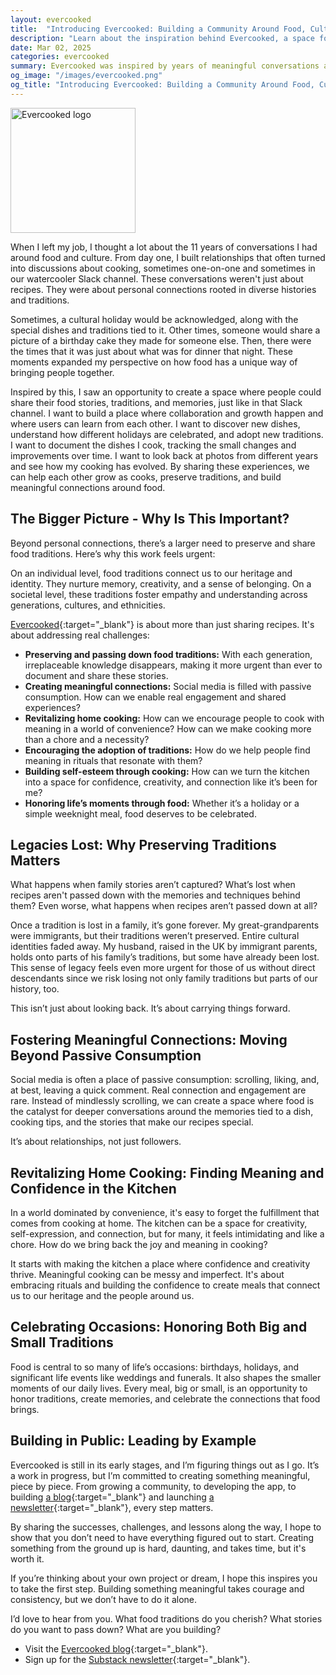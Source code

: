 ```yaml
---
layout: evercooked
title:  "Introducing Evercooked: Building a Community Around Food, Culture, and Legacy"
description: "Learn about the inspiration behind Evercooked, a space for sharing food stories, preserving traditions, and building connections. Discover why preserving food traditions is vital and how we can reconnect with our culinary heritage."
date: Mar 02, 2025
categories: evercooked
summary: Evercooked was inspired by years of meaningful conversations around food, culture, and memories. In this post, I reflect on how those experiences led me to create a space where people can share their food traditions, discover new dishes, and build connections through cooking. Join me as we explore the importance of preserving food traditions, fostering community, and rediscovering the joy in cooking...
og_image: "/images/evercooked.png"
og_title: "Introducing Evercooked: Building a Community Around Food, Culture, and Legacy"
---
```


<img src="/images/evercooked.png" alt="Evercooked logo" width="200"/>

When I left my job, I thought a lot about the 11 years of conversations I had around food and culture. From day one, I built relationships that often turned into discussions about cooking, sometimes one-on-one and sometimes in our watercooler Slack channel. These conversations weren't just about recipes. They were about personal connections rooted in diverse histories and traditions.

Sometimes, a cultural holiday would be acknowledged, along with the special dishes and traditions tied to it. Other times, someone would share a picture of a birthday cake they made for someone else. Then, there were the times that it was just about what was for dinner that night. These moments expanded my perspective on how food has a unique way of bringing people together.

Inspired by this, I saw an opportunity to create a space where people could share their food stories, traditions, and memories, just like in that Slack channel. I want to build a place where collaboration and growth happen and where users can learn from each other. I want to discover new dishes, understand how different holidays are celebrated, and adopt new traditions. I want to document the dishes I cook, tracking the small changes and improvements over time. I want to look back at photos from different years and see how my cooking has evolved. By sharing these experiences, we can help each other grow as cooks, preserve traditions, and build meaningful connections around food.

## The Bigger Picture - Why Is This Important?

Beyond personal connections, there’s a larger need to preserve and share food traditions. Here’s why this work feels urgent:

On an individual level, food traditions connect us to our heritage and identity. They nurture memory, creativity, and a sense of belonging. On a societal level, these traditions foster empathy and understanding across generations, cultures, and ethnicities.

[Evercooked](https://www.evercooked.com/){:target="_blank"} is about more than just sharing recipes. It's about addressing real challenges:

- **Preserving and passing down food traditions:** With each generation, irreplaceable knowledge disappears, making it more urgent than ever to document and share these stories.
- **Creating meaningful connections:** Social media is filled with passive consumption. How can we enable real engagement and shared experiences?
- **Revitalizing home cooking:** How can we encourage people to cook with meaning in a world of convenience? How can we make cooking more than a chore and a necessity?
- **Encouraging the adoption of traditions:** How do we help people find meaning in rituals that resonate with them?
- **Building self-esteem through cooking:** How can we turn the kitchen into a space for confidence, creativity, and connection like it’s been for me?
- **Honoring life’s moments through food:** Whether it’s a holiday or a simple weeknight meal, food deserves to be celebrated.

## Legacies Lost: Why Preserving Traditions Matters

What happens when family stories aren’t captured? What’s lost when recipes aren't passed down with the memories and techniques behind them? Even worse, what happens when recipes aren’t passed down at all?

Once a tradition is lost in a family, it’s gone forever. My great-grandparents were immigrants, but their traditions weren’t preserved. Entire cultural identities faded away. My husband, raised in the UK by immigrant parents, holds onto parts of his family’s traditions, but some have already been lost. This sense of legacy feels even more urgent for those of us without direct descendants since we risk losing not only family traditions but parts of our history, too.

This isn’t just about looking back. It’s about carrying things forward.

## Fostering Meaningful Connections: Moving Beyond Passive Consumption

Social media is often a place of passive consumption: scrolling, liking, and, at best, leaving a quick comment. Real connection and engagement are rare. Instead of mindlessly scrolling, we can create a space where food is the catalyst for deeper conversations around the memories tied to a dish, cooking tips, and the stories that make our recipes special.

It’s about relationships, not just followers.

## Revitalizing Home Cooking: Finding Meaning and Confidence in the Kitchen

In a world dominated by convenience, it's easy to forget the fulfillment that comes from cooking at home. The kitchen can be a space for creativity, self-expression, and connection, but for many, it feels intimidating and like a chore. How do we bring back the joy and meaning in cooking?

It starts with making the kitchen a place where confidence and creativity thrive. Meaningful cooking can be messy and imperfect. It's about embracing rituals and building the confidence to create meals that connect us to our heritage and the people around us.

## Celebrating Occasions: Honoring Both Big and Small Traditions

Food is central to so many of life’s occasions: birthdays, holidays, and significant life events like weddings and funerals. It also shapes the smaller moments of our daily lives. Every meal, big or small, is an opportunity to honor traditions, create memories, and celebrate the connections that food brings.


## Building in Public: Leading by Example
Evercooked is still in its early stages, and I’m figuring things out as I go. It’s a work in progress, but I’m committed to creating something meaningful, piece by piece. From growing a community, to developing the app, to building [a blog](https://www.evercooked.com/){:target="_blank"} and launching [a newsletter](https://evercooked.substack.com/){:target="_blank"}, every step matters.

By sharing the successes, challenges, and lessons along the way, I hope to show that you don’t need to have everything figured out to start. Creating something from the ground up is hard, daunting, and takes time, but it's worth it.

If you’re thinking about your own project or dream, I hope this inspires you to take the first step. Building something meaningful takes courage and consistency, but we don’t have to do it alone.

I’d love to hear from you. What food traditions do you cherish? What stories do you want to pass down? What are you building?

- Visit the [Evercooked blog](https://www.evercooked.com/){:target="_blank"}.
- Sign up for the [Substack newsletter](https://evercooked.substack.com/){:target="_blank"}.
